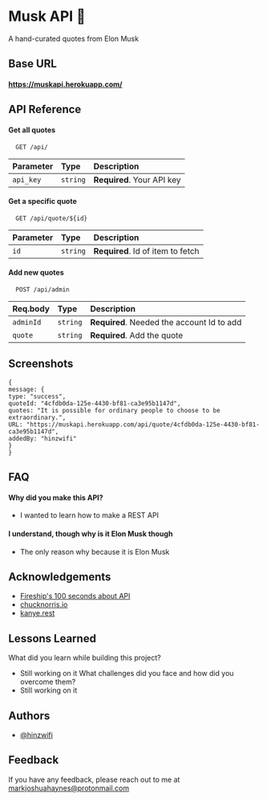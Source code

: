 # Musk API 🚀

A hand-curated quotes from Elon Musk

## Base URL

#### https://muskapi.herokuapp.com/

## API Reference

#### Get all quotes

```
  GET /api/
```

| Parameter | Type     | Description                |
| :-------- | :------- | :------------------------- |
| `api_key` | `string` | **Required**. Your API key |

#### Get a specific quote

```
  GET /api/quote/${id}
```

| Parameter | Type     | Description                       |
| :-------- | :------- | :-------------------------------- |
| `id`      | `string` | **Required**. Id of item to fetch |

#### Add new quotes

```
  POST /api/admin
```

| Req.body  | Type     | Description                                |
| :-------- | :------- | :----------------------------------------- |
| `adminId` | `string` | **Required**. Needed the account Id to add |
| `quote`   | `string` | **Required**. Add the quote                |

## Screenshots

<!-- ![App Screenshot](https://via.placeholder.com/468x300?text=App+Screenshot+Here) -->

```
{
message: {
type: "success",
quoteId: "4cfdb0da-125e-4430-bf81-ca3e95b1147d",
quotes: "It is possible for ordinary people to choose to be extraordinary.",
URL: "https://muskapi.herokuapp.com/api/quote/4cfdb0da-125e-4430-bf81-ca3e95b1147d",
addedBy: "hinzwifi"
}
}
```

## FAQ

#### Why did you make this API?

- I wanted to learn how to make a REST API

#### I understand, though why is it Elon Musk though

- The only reason why because it is Elon Musk

## Acknowledgements

- [Fireship's 100 seconds about API ](https://www.youtube.com/watch?v=-MTSQjw5DrM)
- [chucknorris.io](https://api.chucknorris.io/)
- [kanye.rest](https://kanye.rest/)

## Lessons Learned

What did you learn while building this project?

- Still working on it
  What challenges did you face and how did you overcome them?
- Still working on it

## Authors

- [@hinzwifi](https://www.github.com/hinzwifi)

## Feedback

If you have any feedback, please reach out to me at markjoshuahaynes@protonmail.com
